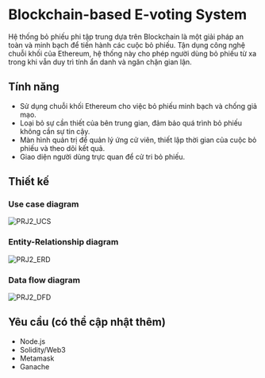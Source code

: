 # Blockchain-based E-voting System
Hệ thống bỏ phiếu phi tập trung dựa trên Blockchain là một giải pháp an toàn và minh bạch để tiến hành các cuộc bỏ phiếu. Tận dụng công nghệ chuỗi khối của Ethereum, hệ thống này cho phép người dùng bỏ phiếu từ xa trong khi vẫn duy trì tính ẩn danh và ngăn chặn gian lận.

## Tính năng
* Sử dụng chuỗi khối Ethereum cho việc bỏ phiếu minh bạch và chống giả mạo.
* Loại bỏ sự cần thiết của bên trung gian, đảm bảo quá trình bỏ phiếu không cần sự tin cậy.
* Màn hình quản trị để quản lý ứng cử viên, thiết lập thời gian của cuộc bỏ phiếu và theo dõi kết quả.
* Giao diện người dùng trực quan để cử tri bỏ phiếu.

## Thiết kế
### Use case diagram
![PRJ2_UCS](https://github.com/tqthinh20/Capstone2024_Project2/assets/106517048/d9e2d620-60a2-4ed1-a6db-647e555d3503)

### Entity-Relationship diagram
![PRJ2_ERD](https://github.com/tqthinh20/Capstone2024_Project2/assets/106517048/bf1a2dff-8dc6-4576-ae96-2e5e40c2bfab)

### Data flow diagram
![PRJ2_DFD](https://github.com/tqthinh20/Capstone2024_Project2/assets/106517048/a3b41926-a674-46a3-b928-750ec2a9f81f)

## Yêu cầu (có thể cập nhật thêm)
* Node.js
* Solidity/Web3 
* Metamask
* Ganache